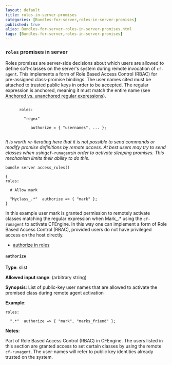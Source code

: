 ```yaml
---
layout: default
title: roles-in-server-promises
categories: [Bundles-for-server,roles-in-server-promises]
published: true
alias: Bundles-for-server-roles-in-server-promises.html
tags: [Bundles-for-server,roles-in-server-promises]
---
```


### `roles` promises in server

  

Roles promises are server-side decisions about which users are allowed
to define soft-classes on the server's system during remote invocation
of `cf-agent`. This implements a form of Role Based Access Control
(RBAC) for pre-assigned class-promise bindings. The user names cited
must be attached to trusted public keys in order to be accepted. The
regular expression is anchored, meaning it must match the entire name
(see [Anchored vs. unanchored regular
expressions](#Anchored-vs_002e-unanchored-regular-expressions)).

~~~~
     
      roles:
     
        "regex"
     
           authorize = { "usernames", ... };
     
~~~~

*It is worth re-iterating here that it is not possible to send commands
or modify promise definitions by remote access. At best users may try to
send classes when using*`cf-runagent`*in order to activate sleeping
promises. This mechanism limits their ability to do this*.

  

~~~~
bundle server access_rules()

{
roles:

  # Allow mark

  "Myclass_.*"  authorize => { "mark" };
}
~~~~

  

In this example user mark is granted permission to remotely activate
classes matching the regular expression when Mark\_.\* using the
`cf-runagent` to activate CFEngine. In this way one can implement a form
of Role Based Access Control (RBAC), provided users do not have
privileged access on the host directly.

-   [authorize in roles](#authorize-in-roles)

#### `authorize`

**Type**: slist

**Allowed input range**: (arbitrary string)

**Synopsis**: List of public-key user names that are allowed to activate
the promised class during remote agent activation

**Example**:  
   

~~~~
roles:

  ".*"  authorize => { "mark", "marks_friend" };
~~~~

**Notes**:  
   

Part of Role Based Access Control (RBAC) in CFEngine. The users listed
in this section are granted access to set certain classes by using the
remote `cf-runagent`. The user-names will refer to public key identities
already trusted on the system.
